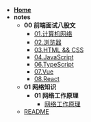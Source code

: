 - [**Home**](/README.md)
- **notes**
  - **00 前端面试八股文**
    - [01.计算机网络](notes\00前端面试八股文\01.计算机网络.md)
    - [02.浏览器](notes\00前端面试八股文\02.浏览器.md)
    - [03.HTML && CSS](notes\00前端面试八股文\03.HTML%20&&%20CSS.md)
    - [04.JavaScript](notes\00前端面试八股文\04.JavaScript.md)
    - [06.TypeScript](notes\00前端面试八股文\06.TypeScript.md)
    - [07.Vue](notes\00前端面试八股文\07.Vue.md)
    - [08.React](notes\00前端面试八股文\08.React.md)
  - **01 网络知识**
    - **01 网络工作原理**
      - [网络工作原理](notes\01网络知识\01网络工作原理\网络工作原理.md)
  - [README](notes\README.md)

